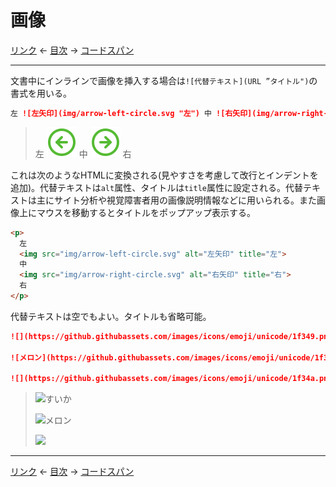 # 画像

[リンク](links.md)
← [目次](index.md) →
[コードスパン](code-spans.md)

------------------------------------------------------------------------

文書中にインラインで画像を挿入する場合は`![代替テキスト](URL ”タイトル")`の書式を用いる。

```markdown
左 ![左矢印](img/arrow-left-circle.svg "左") 中 ![右矢印](img/arrow-right-circle.svg "右") 右
```

> 左 ![左矢印](img/arrow-left-circle.svg "左") 中 ![右矢印](img/arrow-right-circle.svg "右") 右

これは次のようなHTMLに変換される(見やすさを考慮して改行とインデントを追加)。代替テキストは`alt`属性、タイトルは`title`属性に設定される。代替テキストは主にサイト分析や視覚障害者用の画像説明情報などに用いられる。また画像上にマウスを移動するとタイトルをポップアップ表示する。

```html
<p>
  左
  <img src="img/arrow-left-circle.svg" alt="左矢印" title="左">
  中
  <img src="img/arrow-right-circle.svg" alt="右矢印" title="右">
  右
</p>
```

代替テキストは空でもよい。タイトルも省略可能。

```markdown
![](https://github.githubassets.com/images/icons/emoji/unicode/1f349.png?v8 "すいか")

![メロン](https://github.githubassets.com/images/icons/emoji/unicode/1f348.png?v8)

![](https://github.githubassets.com/images/icons/emoji/unicode/1f34a.png?v8)
```

> ![](https://github.githubassets.com/images/icons/emoji/unicode/1f349.png?v8 "すいか")
> 
> ![メロン](https://github.githubassets.com/images/icons/emoji/unicode/1f348.png?v8)
> 
> ![](https://github.githubassets.com/images/icons/emoji/unicode/1f34a.png?v8)

------------------------------------------------------------------------

[リンク](links.md)
← [目次](index.md) →
[コードスパン](code-spans.md)
